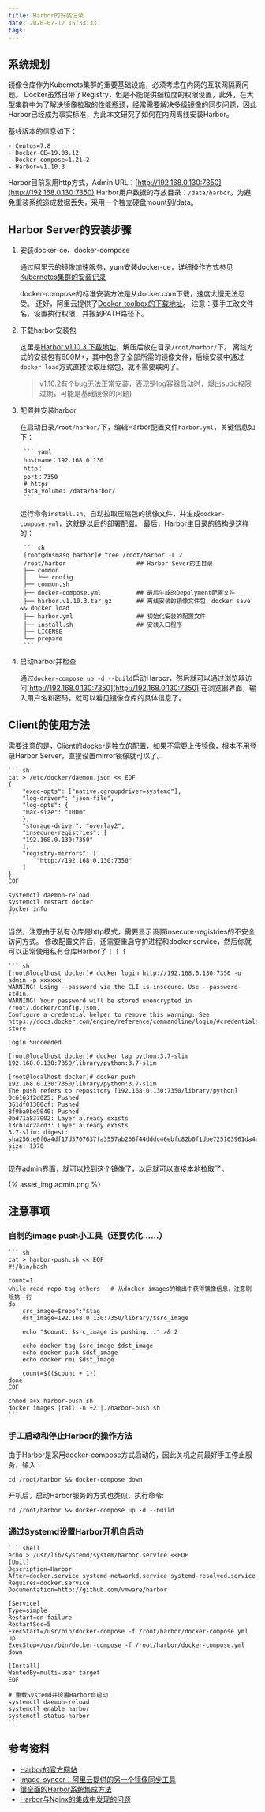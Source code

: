 ```yaml
---
title: Harbor的安装记录
date: 2020-07-12 15:33:33
tags:
---
```


## 系统规划

镜像仓库作为Kubernets集群的重要基础设施，必须考虑在内网的互联网隔离问题。
Docker虽然自带了Registry，但是不能提供细粒度的权限设置，此外，在大型集群中为了解决镜像拉取的性能瓶颈，经常需要解决多级镜像的同步问题，因此Harbor已经成为事实标准，为此本文研究了如何在内网离线安装Harbor。

基线版本的信息如下：

    - Centos=7.8
    - Docker-CE=19.03.12
    - Docker-compose=1.21.2
    - Harbor=v1.10.3 

Harbor目前采用http方式，Admin URL：[http://192.168.0.130:7350](http://192.168.0.130:7350)
Harbor用户数据的存放目录：`/data/harbor`。为避免重装系统造成数据丢失，采用一个独立硬盘mount到/data。

## Harbor Server的安装步骤

1. 安装docker-ce、docker-compose

    通过阿里云的镜像加速服务，yum安装docker-ce，详细操作方式参见[Kubernetes集群的安装记录](https://blog.caogo.cn/2020/06/25/Kubernetes集群的安装记录/)

    docker-compose的标准安装方法是从docker.com下载，速度太慢无法忍受。
    还好，阿里云提供了[Docker-toolbox的下载地址](http://mirrors.aliyun.com/docker-toolbox/linux/)。
    注意：要手工改文件名，设置执行权限，并搬到PATH路径下。

2. 下载harbor安装包

    这里是[Harbor v1.10.3 下载地址](https://github.com/goharbor/harbor/releases/tag/v1.10.3)，解压后放在目录`/root/harbor/`下。
    离线方式的安装包有600M+，其中包含了全部所需的镜像文件，后续安装中通过`docker load`方式直接读取压缩包，就不需要联网了。

    > v1.10.2有个bug无法正常安装，表现是log容器启动时，爆出sudo权限过期，可能是基础镜像的问题)

3. 配置并安装harbor

    在启动目录`/root/harbor/`下，编辑Harbor配置文件`harbor.yml`，关键信息如下：

        ``` yaml
        hostname：192.168.0.130
        http：
        port：7350
        # https:
        data_volume: /data/harbor/
        ```

    运行命令`install.sh`，自动拉取压缩包的镜像文件，并生成`docker-compose.yml`，这就是以后的部署配置。
    最后，Harbor主目录的结构是这样的：

        ``` sh
        [root@dnsmasq harbor]# tree /root/harbor -L 2
        /root/harbor                    ## Harbor Sever的主目录
        ├── common
        │   └── config
        ├── common.sh   
        ├── docker-compose.yml          ## 最后生成的Depolyment配置文件
        ├── harbor.v1.10.3.tar.gz       ## 离线安装的镜像文件包，docker save && docker load
        ├── harbor.yml                  ## 初始化安装的配置文件
        ├── install.sh                  ## 安装入口程序
        ├── LICENSE
        └── prepare
        ```

4. 启动harbor并检查

    通过`docker-compose up -d --build`启动Harbor，然后就可以通过浏览器访问[http://192.168.0.130:7350](http://192.168.0.130:7350)
    在浏览器界面，输入用户名和密码，就可以看见镜像仓库的具体信息了。

## Client的使用方法

需要注意的是，Client的docker是独立的配置，如果不需要上传镜像，根本不用登录Harbor Server，直接设置mirror镜像就可以了。

    ``` sh
    cat > /etc/docker/daemon.json << EOF
    {
        "exec-opts": ["native.cgroupdriver=systemd"],
        "log-driver": "json-file",
        "log-opts": {
        "max-size": "100m"
        },
        "storage-driver": "overlay2",
        "insecure-registries": [
        "192.168.0.130:7350"
        ],
        "registry-mirrors": [
            "http://192.168.0.130:7350"
        ]
    }
    EOF

    systemctl daemon-reload
    systemctl restart docker
    docker info
    ```

当然，注意由于私有仓库是http模式，需要显示设置insecure-registries的不安全访问方式。
修改配置文件后，还需要重启守护进程和docker.service，然后你就可以正常使用私有仓库Harbor了！！！

    ``` sh
    [root@localhost docker]# docker login http://192.168.0.130:7350 -u admin -p xxxxxx
    WARNING! Using --password via the CLI is insecure. Use --password-stdin.
    WARNING! Your password will be stored unencrypted in /root/.docker/config.json.
    Configure a credential helper to remove this warning. See
    https://docs.docker.com/engine/reference/commandline/login/#credentials-store

    Login Succeeded

    [root@localhost docker]# docker tag python:3.7-slim 192.168.0.130:7350/library/python:3.7-slim

    [root@localhost docker]# docker push 192.168.0.130:7350/library/python:3.7-slim
    The push refers to repository [192.168.0.130:7350/library/python]
    0c6163f2d025: Pushed
    361df01300cf: Pushed
    8f9ba0be9040: Pushed
    0bd71a837902: Layer already exists
    13cb14c2acd3: Layer already exists
    3.7-slim: digest: sha256:e0f6a4df17d5707637fa3557ab266f44dddc46ebfc82b0f1dbe725103961da4e size: 1370
    ```

现在admin界面，就可以找到这个镜像了，以后就可以直接本地拉取了。

{% asset_img admin.png %}

## 注意事项

### 自制的image push小工具（还要优化......）

    ``` sh
    cat > harbor-push.sh << EOF
    #!/bin/bash 

    count=1
    while read repo tag others   # 从docker images的输出中获得镜像信息，注意剔除第一行 
    do 
        src_image=$repo":"$tag
        dst_image=192.168.0.130:7350/library/$src_image

        echo "$count: $src_image is pushing..." >& 2
        
        echo docker tag $src_image $dst_image
        echo docker push $dst_image
        echo docker rmi $dst_image

        count=$(($count + 1))
    done
    EOF

    chmod a+x harbor-push.sh
    docker images |tail -n +2 |./harbor-push.sh 
    ```

### 手工启动和停止Harbor的操作方法

由于Harbor是采用docker-compose方式启动的，因此关机之前最好手工停止服务，输入：

`cd /root/harbor && docker-compose down`

开机后，启动Harbor服务的方式也类似，执行命令:

`cd /root/harbor && docker-compose up -d --build`

### 通过Systemd设置Harbor开机自启动

    ``` shell
    echo > /usr/lib/systemd/system/harbor.service <<EOF
    [Unit]
    Description=Harbor
    After=docker.service systemd-networkd.service systemd-resolved.service
    Requires=docker.service
    Documentation=http://github.com/vmware/harbor

    [Service]
    Type=simple
    Restart=on-failure
    RestartSec=5
    ExecStart=/usr/bin/docker-compose -f /root/harbor/docker-compose.yml up
    ExecStop=/usr/bin/docker-compose -f /root/harbor/docker-compose.yml down

    [Install]
    WantedBy=multi-user.target
    EOF

    # 重载Systemd并设置Harbor自启动
    systemctl daemon-reload
    systemctl enable harbor
    systemctl status harbor
    ```

## 参考资料

- [Harbor的官方网站](https://github.com/goharbor/harbor)
- [Image-syncer：阿里云提供的另一个镜像同步工具](https://github.com/AliyunContainerService/image-syncer/blob/master/README-zh_CN.md)
- [很全面的Harbor系统集成方法](https://blog.csdn.net/hxpjava1/article/details/79308890)
- [Harbor与Nginx的集成中发现的问题](https://blog.csdn.net/weixin_33736048/article/details/92953567?utm_medium=distribute.pc_relevant.none-task-blog-BlogCommendFromMachineLearnPai2-7.nonecase&depth_1-utm_source=distribute.pc_relevant.none-task-blog-BlogCommendFromMachineLearnPai2-7.nonecase)
